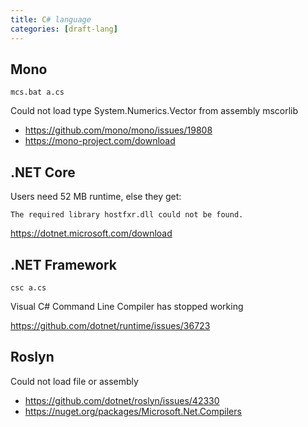 ```yaml
---
title: C# language
categories: [draft-lang]
---
```


## Mono

~~~
mcs.bat a.cs
~~~

Could not load type System.Numerics.Vector from assembly mscorlib

- <https://github.com/mono/mono/issues/19808>
- <https://mono-project.com/download>

## .NET Core

Users need 52 MB runtime, else they get:

~~~
The required library hostfxr.dll could not be found.
~~~

<https://dotnet.microsoft.com/download>

## .NET Framework

~~~
csc a.cs
~~~

Visual C# Command Line Compiler has stopped working

<https://github.com/dotnet/runtime/issues/36723>

## Roslyn

Could not load file or assembly

- <https://github.com/dotnet/roslyn/issues/42330>
- <https://nuget.org/packages/Microsoft.Net.Compilers>
